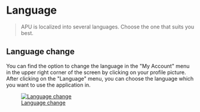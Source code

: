 # Language

> APU is localized into several languages. Choose the one that suits you best.

## Language change

You can find the option to change the language in the "My Account" menu in the upper right corner of the screen by clicking on your profile picture. After clicking on the "Language" menu, you can choose the language which you want to use the application in.

<figure>
	<a href="../../assets/images/language-change.jpg" title="Language change" class="glightbox">
		<img loading="lazy" src="../../assets/images/language-change.jpg" alt="Language change" />
		<figcaption>Language change</figcaption>
	</a>
</figure>